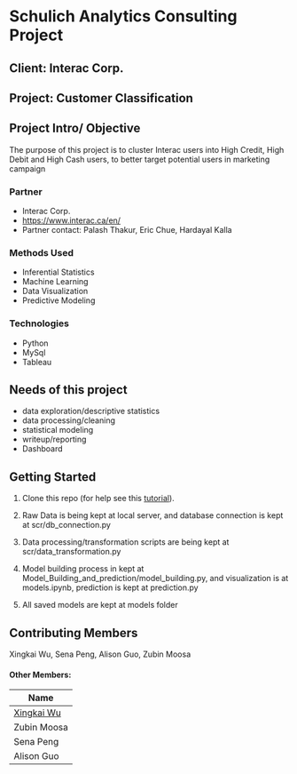 # Schulich Analytics Consulting Project

## Client: Interac Corp.
## Project: Customer Classification


## Project Intro/ Objective
The purpose of this project is to cluster Interac users into High Credit, High Debit and High Cash users, to better target potential users in marketing campaign 

### Partner
* Interac Corp. 
* https://www.interac.ca/en/
* Partner contact: Palash Thakur, Eric Chue, Hardayal Kalla

### Methods Used
* Inferential Statistics
* Machine Learning
* Data Visualization
* Predictive Modeling

### Technologies
* Python
* MySql
* Tableau


## Needs of this project

- data exploration/descriptive statistics
- data processing/cleaning
- statistical modeling
- writeup/reporting
- Dashboard

## Getting Started

1. Clone this repo (for help see this [tutorial](https://help.github.com/articles/cloning-a-repository/)).
2. Raw Data is being kept at local server, and database connection is kept at scr/db_connection.py
    
3. Data processing/transformation scripts are being kept at scr/data_transformation.py
4. Model building process in kept at Model_Building_and_prediction/model_building.py, and visualization is at models.ipynb, prediction is kept at prediction.py
5. All saved models are kept at models folder


## Contributing Members

Xingkai Wu, Sena Peng, Alison Guo, Zubin Moosa

#### Other Members:

|Name     |
|---------|
|[Xingkai Wu](https://share.streamlit.io/xwu0223/resume-app])|
|Zubin Moosa|
|Sena Peng|
|Alison Guo|